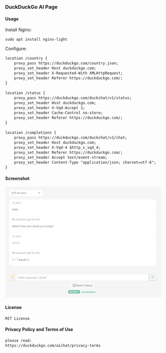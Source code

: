 ### DuckDuckGo AI Page

#### Usage

Install Nginx:

    sudo apt install nginx-light

Configure:

    location /country {
        proxy_pass https://duckduckgo.com/country.json;
        proxy_set_header Host duckduckgo.com;
        proxy_set_header X-Requested-With XMLHttpRequest;
        proxy_set_header Referer https://duckduckgo.com/;
    }
    
    location /status {
        proxy_pass https://duckduckgo.com/duckchat/v1/status;
        proxy_set_header Host duckduckgo.com;
        proxy_set_header X-Vqd-Accept 1;
        proxy_set_header Cache-Control no-store; 
        proxy_set_header Referer https://duckduckgo.com/;   
    }
    
    location /completions {
        proxy_pass https://duckduckgo.com/duckchat/v1/chat;
        proxy_set_header Host duckduckgo.com;
        proxy_set_header X-Vqd-4 $http_x_vqd_4;
        proxy_set_header Referer https://duckduckgo.com/;
        proxy_set_header Accept text/event-stream;
        proxy_set_header Content-Type "application/json; charset=utf-8";
    }

    

#### Screenshot

![example](https://raw.githubusercontent.com/yeziruo233/DuckDuckGo-AI-Page/refs/heads/master/screenshot.png)

#### License


    MIT License


#### Privacy Policy and Terms of Use


    please read: 
    https://duckduckgo.com/aichat/privacy-terms